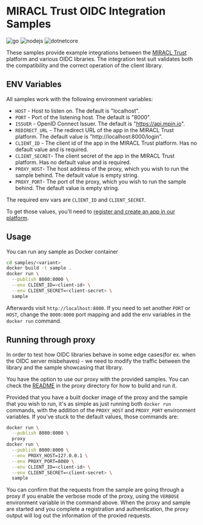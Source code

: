 # MIRACL Trust OIDC Integration Samples

![go](https://github.com/miracl/oidc-samples/workflows/go/badge.svg)
![nodejs](https://github.com/miracl/oidc-samples/workflows/nodejs/badge.svg)
![dotnetcore](https://github.com/miracl/oidc-samples/workflows/dotnetcore/badge.svg)

These samples provide example integrations between the [MIRACL
Trust](https://miracl.com) platform and various OIDC libraries. The integration
test suit validates both the compatibility and the correct operation of the
client library.

## ENV Variables

All samples work with the following environment variables:

- `HOST` - Host to listen on. The default is "localhost".
- `PORT` - Port of the listening host. The default is "8000".
- `ISSUER` - OpenID Connect Issuer. The default is "https://api.mpin.io".
- `REDIRECT_URL` - The redirect URL of the app in the MIRACL Trust platform.
  The default value is "http://localhost:8000/login".
- `CLIENT_ID` - The client id of the app in the MIRACL Trust platform. Has no
  default value and is required.
- `CLIENT_SECRET`- The client secret of the app in the MIRACL Trust platform.
  Has no default value and is required.
- `PROXY_HOST`- The host address of the proxy, which you wish to run the sample
  behind. The default value is empty string.
- `PROXY_PORT`- The port of the proxy, which you wish to run the sample behind.
  The default value is empty string.

The required env vars are `CLIENT_ID` and `CLIENT_SECRET`.

To get those values, you'll need to [register and create an app in our
platform](https://docs.miracl.cloud/get-started/).

## Usage

You can run any sample as Docker container

```bash
cd samples/<variant>
docker build -t sample .
docker run \
  --publish 8000:8000 \
  --env CLIENT_ID=<client-id> \
  --env CLIENT_SECRET=<client-secret> \
  sample
```

Afterwards visit `http://localhost:8000`. If you need to set another `PORT` or
`HOST`, change the `8000:8000` port mapping and add the env variables in the
`docker run` command.

## Running through proxy

In order to test how OIDC libraries behave in some edge cases(for ex. when the
OIDC server misbehaves) - we need to modify the traffic between the library and
the sample showcasing that library.

You have the option to use our proxy with the provided samples. You can check
the [README](proxy/README.md) in the proxy directory for how to build and run
it.

Provided that you have a built docker image of the proxy and the sample that you
wish to run, it's as simple as just running both `docker run` commands, with the
addition of the `PROXY_HOST` and `PROXY_PORT` environment variables. If you've
stuck to the default values, those commands are:

```bash
docker run \
  --publish 8080:8080 \
  proxy
docker run \
  --publish 8000:8000 \
  --env PROXY_HOST=127.0.0.1 \
  --env PROXY_PORT=8080 \
  --env CLIENT_ID=<client-id> \
  --env CLIENT_SECRET=<client-secret> \
  sample
```

You can confirm that the requests from the sample are going through a proxy if
you enable the verbose mode of the proxy, using the `VERBOSE` environment
variable in the command above. When the proxy and sample are started and you
complete a registration and authentication, the proxy output will log out the
information of the proxied requests.
